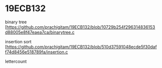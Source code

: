 # 19ECB132

binary tree [https://github.com/prachigitam/19ECB132/blob/10729b254f296314836153d88005e8f47eaea7ca/binarytree.c

insertion sort [https://github.com/prachigitam/19ECB132/blob/510d37591048ecde5f30daff74d8456e518789fa/insertion.c

lettercount
